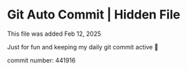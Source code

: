 # Git Auto Commit | Hidden File

This file was added Feb 12, 2025

Just for fun and keeping my daily git commit active 🤪

commit number: 441916
